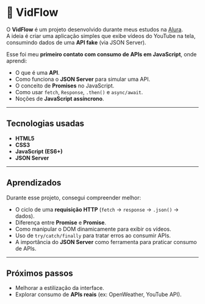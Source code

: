 # 🎥 VidFlow  

O **VidFlow** é um projeto desenvolvido durante meus estudos na [Alura](https://www.alura.com.br/).  
A ideia é criar uma aplicação simples que exibe vídeos do YouTube na tela, consumindo dados de uma **API fake** (via JSON Server).  

Esse foi meu **primeiro contato com consumo de APIs em JavaScript**, onde aprendi:  
- O que é uma **API**.  
- Como funciona o **JSON Server** para simular uma API.  
- O conceito de **Promises** no JavaScript.  
- Como usar `fetch`, `Response`, `.then()` e `async/await`.  
- Noções de **JavaScript assíncrono**.  

---

##  Tecnologias usadas
- **HTML5**  
- **CSS3**  
- **JavaScript (ES6+)**  
- **JSON Server**  

---

##  Aprendizados  
Durante esse projeto, consegui compreender melhor:  
- O ciclo de uma **requisição HTTP** (`fetch` → `response` → `.json()` → dados).  
- Diferença entre **Promise<Response>** e **Promise<any>**.  
- Como manipular o DOM dinamicamente para exibir os vídeos.  
- Uso de `try/catch/finally` para tratar erros ao consumir APIs.  
- A importância do **JSON Server** como ferramenta para praticar consumo de APIs.  

---


##  Próximos passos
- Melhorar a estilização da interface.   
- Explorar consumo de **APIs reais** (ex: OpenWeather, YouTube API).  
